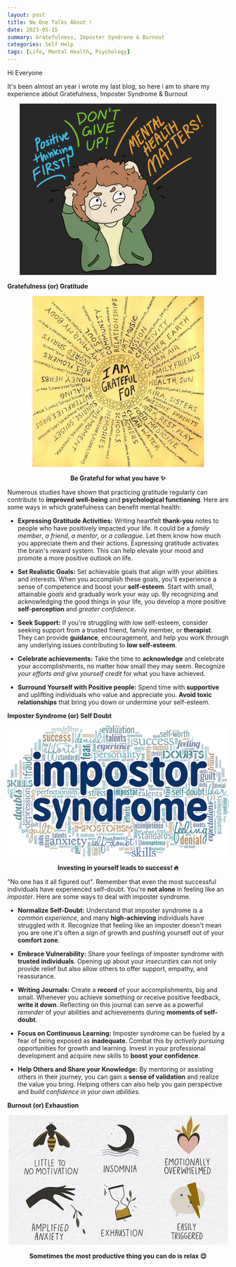 ```yaml
---
layout: post
title: No One Talks About !
date: 2023-05-15
summary: Gratefulness, Imposter Syndrone & Burnout
categories: Self Help
tags: [Life, Mental Health, Psychology]
---
```


Hi Everyone

It's been almost an year i wrote my last blog, so here i am to share my experience about Gratefulness, Imposter Syndrome & Burnout

<p align="center">
  <img src="/images/mental/mental-health-logo.png"> 
</p>

**Gratefulness (or) Gratitude**

<p align="center">
  <img src="/images/mental/gratitude.png">
</p>

<p align="center"><strong>Be Grateful for what you have ✨</strong></p>

Numerous studies have shown that practicing gratitude regularly can contribute to **improved well-being** and **psychological functioning**. Here are some ways in which gratefulness can benefit mental health:

* **Expressing Gratitude Activities:** Writing heartfelt **thank-you** notes to people who have positively impacted your life. It could be a _family member_, _a friend_, _a mentor_, or _a colleague_. Let them know how much you appreciate them and their actions. Expressing gratitude activates the brain's reward system. This can help elevate your mood and promote a more positive outlook on life.

* **Set Realistic Goals:** Set achievable goals that align with your abilities and interests. When you accomplish these goals, you'll experience a sense of competence and boost your **self-esteem**. Start with small, attainable _goals_ and gradually work your way up. By recognizing and acknowledging the good things in your life, you develop a more positive **self-perception** and _greater confidence_.

* **Seek Support:** If you're struggling with low self-esteem, consider seeking support from a trusted friend, family member, or **therapist**. They can provide **guidance**, encouragement, and help you work through any underlying issues contributing to **low self-esteem**.

* **Celebrate achievements:** Take the time to **acknowledge** and celebrate your accomplishments, no matter how small they may seem. Recognize _your efforts and give yourself credit_ for what you have achieved.

* **Surround Yourself with Positive people:** Spend time with **supportive** and uplifting individuals who value and appreciate you. **Avoid toxic relationships** that bring you down or undermine your self-esteem.

**Imposter Syndrome (or) Self Doubt**

<p align="center">
  <img src="/images/mental/imposter-syndrome.png">
</p>

<p align="center"><strong>Investing in yourself leads to success! 🔥</strong></p>

"No one has it all figured out". Remember that even the most successful individuals have experienced self-doubt. You're **not alone** in feeling like an _imposter_. Here are some ways to deal with imposter syndrome.

* **Normalize Self-Doubt:** Understand that imposter syndrome is a _common experience_, and many **high-achieving** individuals have struggled with it. Recognize that feeling like an imposter doesn't mean you are one it's often a sign of growth and pushing yourself out of your **comfort zone**.

* **Embrace Vulnerability:** Share your feelings of imposter syndrome with **trusted individuals**. Opening up about your _insecurities_ can not only provide relief but also allow others to offer support, empathy, and reassurance.

* **Writing Journals:** Create a **record** of your accomplishments, big and small. Whenever you achieve something or receive positive feedback, **write it down**. Reflecting on this journal can serve as a powerful _reminder_ of your abilities and achievements during **moments of self-doubt**.

* **Focus on Continuous Learning:** Imposter syndrome can be fueled by a fear of being exposed as **inadequate**. Combat this by _actively pursuing_ opportunities for growth and learning. Invest in your professional development and acquire new skills to **boost your confidence**.

* **Help Others and Share your Knowledge:** By mentoring or assisting others in their journey, you can gain a **sense of validation** and realize the value you bring. Helping others can also help you gain perspective and _build confidence in your own abilities_.

**Burnout (or) Exhaustion**

<p align="center">
  <img src="/images/mental/burnout.png">
</p>

<p align="center"><strong>Sometimes the most productive thing you can do is relax 😌</strong></p>

